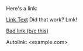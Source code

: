 Here's a link:

[Link Text](https://flow-state.photos) Did that work? Lmk!

[Bad link (b/c this)](https://google.com)

Autolink: <example.com>
